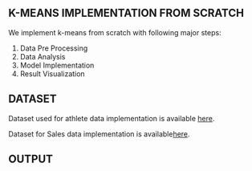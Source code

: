 ## K-MEANS IMPLEMENTATION FROM SCRATCH
We implement k-means from scratch with following major steps:
1. Data Pre Processing
2. Data Analysis
3. Model Implementation
4. Result Visualization

## DATASET
Dataset used for athlete data implementation is available [here](https://www.kaggle.com/ahmetuzgor/my-first-data-analysis-with-athletes-data/data).

Dataset for Sales data implementation is available[here](https://www.kaggle.com/kyanyoga/sample-sales-data).

## OUTPUT
